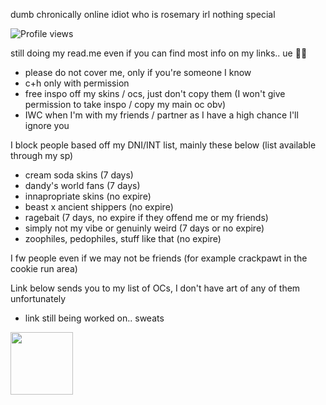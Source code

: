 dumb chronically online idiot who is rosemary irl nothing special

![Profile views](https://visitor-badge.laobi.icu/badge?page_id=pastellcloudy.pastellcloudy)

still doing my read.me even if you can find most info on my links.. ue 🧀😭
- please do not cover me, only if you're someone I know
- c+h only with permission
- free inspo off my skins / ocs, just don't copy them (I won't give permission to take inspo / copy my main oc obv)
- IWC when I'm with my friends / partner as I have a high chance I'll ignore you

I block people based off my DNI/INT list, mainly these below (list available through my sp)
- cream soda skins (7 days)
- dandy's world fans (7 days)
- innapropriate skins (no expire)
- beast x ancient shippers (no expire)
- ragebait (7 days, no expire if they offend me or my friends)
- simply not my vibe or genuinly weird (7 days or no expire)
- zoophiles, pedophiles, stuff like that (no expire)

I fw people even if we may not be friends (for example crackpawt in the cookie run area)

Link below sends you to my list of OCs, I don't have art of any of them unfortunately
- link still being worked on.. sweats

<img src="https://file.garden/aFcXo5382hs7xX6v/rossy.gif" width="100" height="100" />
